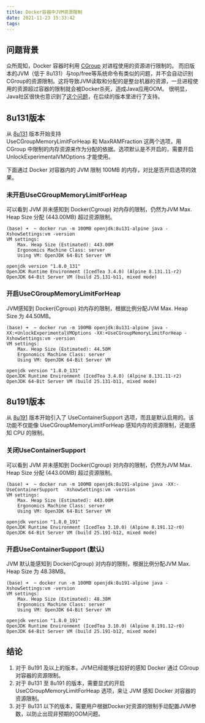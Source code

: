 ```yaml
---
title: Docker容器中JVM资源限制
date: 2021-11-23 15:33:42
tags:
---
```


## 问题背景

众所周知，Docker 容器时利用 [CGroup](https://docs.docker.com/config/containers/resource_constraints/) 对进程使用的资源进行限制的。
而旧版本的JVM（低于 8u131）与top/free等系统命令有类似的问题，并不会自动识别CGroup的资源限制。这将导致JVM读取和分配的是整台机器的资源，一旦进程使用的资源超过容器的限制就会被Docker杀死，造成Java应用OOM。
很明显，Java社区很快也意识到了[这个问题](https://blogs.oracle.com/java/post/java-se-support-for-docker-cpu-and-memory-limits)，在后续的版本里进行了支持。

## 8u131版本

从 [8u131](https://www.oracle.com/java/technologies/javase/8u131-relnotes.html) 版本开始支持 UseCGroupMemoryLimitForHeap 和 MaxRAMFraction 这两个选项，用 CGroup 中限制的内存资源来作为分配的依据。选项默认是不开启的，需要开启 UnlockExperimentalVMOptions 才能使用。

下面通过 Docker 对容器内的 JVM 限制 100MB 的内存，对比是否开启选项的效果。

### 未开启UseCGroupMemoryLimitForHeap

可以看到 JVM 并未感知到 Docker(Cgroup) 对内存的限制，仍然为JVM Max. Heap Size 分配 (443.00MB) 超过资源限制。

```shell
(base) ➜  ~ docker run -m 100MB openjdk:8u131-alpine java -XshowSettings:vm -version
VM settings:
    Max. Heap Size (Estimated): 443.00M
    Ergonomics Machine Class: server
    Using VM: OpenJDK 64-Bit Server VM

openjdk version "1.8.0_131"
OpenJDK Runtime Environment (IcedTea 3.4.0) (Alpine 8.131.11-r2)
OpenJDK 64-Bit Server VM (build 25.131-b11, mixed mode)
```

### 开启UseCGroupMemoryLimitForHeap

JVM感知到 Docker(Cgroup) 对内存的限制，根据比例分配JVM Max. Heap Size 为 44.50MB。

```shell
(base) ➜  ~ docker run -m 100MB openjdk:8u131-alpine java -XX:+UnlockExperimentalVMOptions -XX:+UseCGroupMemoryLimitForHeap -XshowSettings:vm -version
VM settings:
    Max. Heap Size (Estimated): 44.50M
    Ergonomics Machine Class: server
    Using VM: OpenJDK 64-Bit Server VM

openjdk version "1.8.0_131"
OpenJDK Runtime Environment (IcedTea 3.4.0) (Alpine 8.131.11-r2)
OpenJDK 64-Bit Server VM (build 25.131-b11, mixed mode)
```

## 8u191版本

从 [8u191](https://www.oracle.com/java/technologies/javase/8u191-relnotes.html) 版本开始引入了 UseContainerSupport 选项，而且是默认启用的。该功能不仅能像 UseCGroupMemoryLimitForHeap 感知内存的资源限制，还能感知 CPU 的限制。

### 关闭UseContainerSupport

可以看到 JVM 并未感知到 Docker(Cgroup) 对内存的限制，仍然为JVM Max. Heap Size 分配 (443.00MB) 超过资源限制。

```shell
(base) ➜  ~ docker run -m 100MB openjdk:8u191-alpine java -XX:-UseContainerSupport  -XshowSettings:vm -version
VM settings:
    Max. Heap Size (Estimated): 443.00M
    Ergonomics Machine Class: server
    Using VM: OpenJDK 64-Bit Server VM

openjdk version "1.8.0_191"
OpenJDK Runtime Environment (IcedTea 3.10.0) (Alpine 8.191.12-r0)
OpenJDK 64-Bit Server VM (build 25.191-b12, mixed mode)
```

### 开启UseContainerSupport (默认)

JVM 默认能感知到 Docker(Cgroup) 对内存的限制，根据比例分配JVM Max. Heap Size 为 48.38MB。

```shell
(base) ➜  ~ docker run -m 100MB openjdk:8u191-alpine java -XshowSettings:vm -version
VM settings:
    Max. Heap Size (Estimated): 48.38M
    Ergonomics Machine Class: server
    Using VM: OpenJDK 64-Bit Server VM

openjdk version "1.8.0_191"
OpenJDK Runtime Environment (IcedTea 3.10.0) (Alpine 8.191.12-r0)
OpenJDK 64-Bit Server VM (build 25.191-b12, mixed mode)
```

## 结论

1. 对于 8u191 及以上的版本，JVM已经能够比较好的感知 Docker 通过 CGroup 对容器的资源限制。
2. 对于 8u131 至 8u191 的版本，需要显式的开启 UseCGroupMemoryLimitForHeap 选项，来让 JVM 感知 Docker 对容器的资源限制。
3. 对于 8u131 以下的版本，需要用户根据Docker对资源的限制手动配置JVM参数，以防止出现非预期的OOM问题。